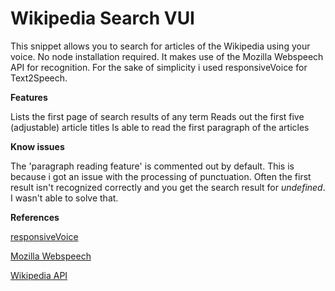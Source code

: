 Wikipedia Search VUI 
===================================================


This snippet allows you to search for articles of the Wikipedia using your voice.
No node installation required. It makes use of the Mozilla Webspeech API for recognition.
For the sake of simplicity i used responsiveVoice for Text2Speech.

**Features**

Lists the first page of search results of any term
Reads out the first five (adjustable) article titles
Is able to read the first paragraph of the articles

**Know issues**

The 'paragraph reading feature' is commented out by default.
This is because i got an issue with the processing of punctuation.
Often the first result isn't recognized correctly and you get the search result for 
*undefined*. I wasn't able to solve that. 

**References**

[responsiveVoice](https://responsivevoice.org/api/)

[Mozilla Webspeech](https://github.com/mdn/web-speech-api/tree/831ab0c97ac12b9af6c64089453d393df9773303)

[Wikipedia API](https://freshman.tech/wikipedia-javascript/)
